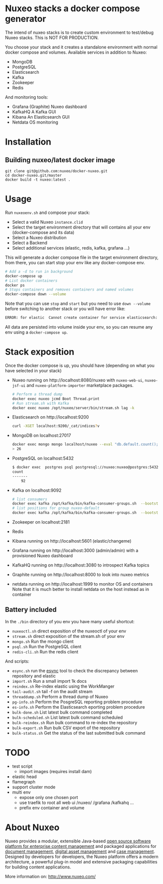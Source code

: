 # Nuxeo stacks a docker compose generator

The intend of nuxeo stacks is to create custom environment to test/debug Nuxeo stacks.
This is NOT FOR PRODUCTION.

You choose your stack and it creates a standalone environment with normal docker compose and volumes.
Available services in addition to Nuxeo:

- MongoDB
- PostgreSQL
- Elasticsearch
- Kafka
- Zookeeper
- Redis

And monitoring tools:

- Grafana (Graphite) Nuxeo dashboard 
- KafkaHQ A Kafka GUI
- Kibana An Elasticsearch GUI
- Netdata OS monitoring

# Installation

## Building nuxeo/latest docker image

```
git clone git@github.com:nuxeo/docker-nuxeo.git
cd docker-nuxeo.git/master
docker build -t nuxeo:latest .
```

# Usage

Run `nuxeoenv.sh` and compose your stack:
- Select a valid Nuxeo `instance.clid`
- Select the target environment directory that will contains all your env (docker-compose and its data)
- Select a Nuxeo distribution
- Select a Backend
- Select additional services (elastic, redis, kafka, grafana ...)

This will generate a docker compose file in the target environment directory, 
from there, you can start stop your env like any docker-compose env.

```bash
# Add a -d to run in background
docker-compose up
# List docker containers
docker ps
# Stops containers and removes containers and named volumes
docker-compose down --volume
```

Note that you can use `stop` and `start` but you need to use `down --volume` before switching to another stack or you will have error like:
```bash
ERROR: for elastic  Cannot create container for service elasticsearch: Conflict. The container name "/elastic" is already in use by container "3a7a444f4a01e0286ea54edabde0549be8564fd538d72d88b58661f6e73c4c62". You have to remove (or rename) that container to be able to reuse that name.
```
All data are persisted into volume inside your env, so you can resume any env using a `docker-compose up`. 


# Stack exposition

Once the docker compose is up, you should have (depending on what you have selected in your stack)

- Nuxeo running on http://localhost:8080/nuxeo with `nuxeo-web-ui`, `nuxeo-jsf-ui` and `nuxeo-platform-importer` marketplace packages.

  ```bash
  # Perform a thread dump
  docker exec nuxeo jcmd Boot Thread.print
  # Run stream.sh with Kafka
  docker exec nuxeo /opt/nuxeo/server/bin/stream.sh lag -k
  ```

- Elasticsearch on http://localhost:9200

  ```bash
  curl -XGET localhost:9200/_cat/indices?v
  ```
  
- MongoDB on localhost:27017
  
  ```bash
  docker exec mongo mongo localhost/nuxeo --eval "db.default.count();"
  > 26
  ```
  
- PostgreSQL on localhost:5432

  ```bash
  $ docker exec  postgres psql postgresql://nuxeo:nuxeo@postgres:5432/nuxeo -c "SELECT COUNT(*) FROM hierarchy;"
  count 
  -------
      92
  ```

- Kafka on localhost:9092
  
  ```bash
  # list consumers
  docker exec kafka /opt/kafka/bin/kafka-consumer-groups.sh  --bootstrap-server localhost:9092 --list
  # list positions for group nuxeo-default
  docker exec kafka /opt/kafka/bin/kafka-consumer-groups.sh  --bootstrap-server localhost:9092  --describe --group nuxeo-default
  ```
  
- Zookeeper on localhost:2181

- Redis

- Kibana running on http://localhost:5601 (elastic/changeme)

- Grafana running on http://localhost:3000 (admin/admin) with a provisioned Nuxeo dashboard

- KafkaHQ running on http://localhost:3080 to introspect Kafka topics

- Graphite running on http://localhost:8000 to look into nuxeo metrics

- netdata running on http://localhost:1999 to monitor OS and containers
  Note that it is much better to install netdata on the host instead as in container


## Battery included

In the `./bin` directory of you env you have many useful shortcut:
- `nuxeoctl.sh` direct exposition of the nuxeoctl of your env
- `stream.sh` direct exposition of the stream.sh of your env
- `mongo.sh` Run the mongo client
- `psql.sh` Run the PostgreSQL client
- `redis-cli.sh` Run the redis client


And scripts:
- `esync.sh` run the [esync](https://github.com/nuxeo/esync) tool to check the discrepancy between repository and elastic
- `import.sh` Run a small import 1k docs
- `reindex.sh` Re-index elastic using the WorkManger
- `tail-audit.sh` tail -f on the audit stream
- `threaddump.sh` Perform a thread dump of Nuxeo
- `pg-info.sh` Perform the PosgreSQL reporting problem procedure
- `es-info.sh` Perform the Elasticsearch eporting problem procedure
- `bulk-done.sh` List latest bulk command completed
- `bulk-scheduled.sh` List latest bulk command scheduled
- `bulk-reindex.sh` Run bulk command to re-index the repository
- `bulk-export.sh` Run bulk CSV export of the repository
- `bulk-status.sh` Get the status of the last submitted bulk command

# TODO

- test script
  - import images (requires install dam)
- elastic head
- flamegraph
- support cluster mode
- multi env
  - expose only one chosen port
  - use traefik to root all web ui /nuxeo/ /grafana /kafkahq ...
  - prefix env container and volume


# About Nuxeo

Nuxeo provides a modular, extensible Java-based
[open source software platform for enterprise content management](http://www.nuxeo.com/en/products/ep)
and packaged applications for
[document management](http://www.nuxeo.com/en/products/document-management),
[digital asset management](http://www.nuxeo.com/en/products/dam) and
[case management](http://www.nuxeo.com/en/products/case-management). Designed
by developers for developers, the Nuxeo platform offers a modern
architecture, a powerful plug-in model and extensive packaging
capabilities for building content applications.

More information on: <http://www.nuxeo.com/>
